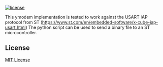 
[![license](https://img.shields.io/github/license/mashape/apistatus.svg)](https://opensource.org/licenses/MIT)

This ymodem implementation is tested to work against the USART IAP protocol from ST (https://www.st.com/en/embedded-software/x-cube-iap-usart.html)
The python script can be used to send a binary file to an ST microcontroller.


## License 
[MIT License](https://opensource.org/licenses/MIT)
